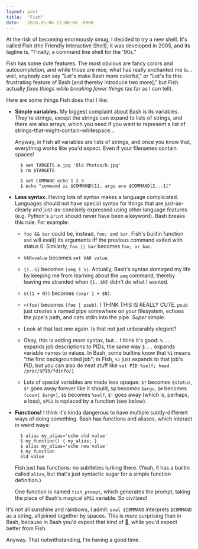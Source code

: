 ```yaml
---
layout: post
title:  "Fish"
date:   2016-05-06 12:00:00 -0800
---
```


At the risk of becoming enormously smug, I decided to try a new shell. It's called Fish (the Friendly Interactive Shell); it was developed in 2005, and its tagline is, "Finally, a command line shell for the '90s."

Fish has some cute features. The most obvious are fancy colors and autocompletion, and while those are nice, what has really enchanted me is... well, anybody can say "Let's make Bash more colorful," or "Let's fix this frustrating feature of Bash [and thereby introduce two more]," but Fish actually *fixes things while breaking fewer things* (as far as I can tell).

Here are some things Fish does that I like:

- **Simple variables.** My biggest complaint about Bash is its variables. They're strings, except the strings can expand to lists of strings, and there are also arrays, which you need if you want to represent a list of strings-that-might-contain-whitespace...

  Anyway, in Fish all variables are lists of strings, and once you know that, everything works like you'd expect. Even if your filenames contain spaces!

  ~~~~~~~~~~~~~~~~~~~~~~~~~~~~~~~~~~~~~~~~~~~~~~~~~~~~~~~~
    $ set TARGETS a.jpg 'Old Photos/b.jpg'
    $ rm $TARGETS

    $ set COMMAND echo 1 2 3
    $ echo "command is $COMMAND[1], args are $COMMAND[2..-1]"
  ~~~~~~~~~~~~~~~~~~~~~~~~~~~~~~~~~~~~~~~~~~~~~~~~~~~~~~~~

- **Less syntax.** Having lots of syntax makes a language complicated. Languages should not have special syntax for things that are just-as-clearly and just-as-concisely expressed using other language features (e.g. Python's `print` should never have been a keyword). Bash breaks this rule. For example:

  - `foo && bar` could be, instead, `foo; and bar`. Fish's builtin function `and` will eval() its arguments iff the previous command exited with status 0. Similarly, `foo || bar` becomes `foo; or bar`.

  - `VAR=value` becomes `set VAR value`.

  - `{1..5}` becomes `(seq 1 5)`. Actually, Bash's syntax *damaged* my life by keeping me from learning about the `seq` command, thereby leaving me stranded when `{1..$N}` didn't do what I wanted.

  - `$((1 + N))` becomes `(expr 1 + $N)`.

  - `<(foo)` becomes `(foo | psub)`. I THINK THIS IS REALLY CUTE. `psub` just creates a named pipe somewhere on your filesystem, echoes the pipe's path, and cats stdin into the pipe. *Super* simple.

  - Look at that last one again. Is that not just unbearably elegant?

  - Okay, this is adding *more* syntax, but... I think it's good: `%...` expands job descriptions to PIDs, the same way `$...` expands variable names to values. In Bash, some builtins know that `%1` means "the first backgrounded job"; in Fish, `%1` just expands to that job's PID; but you can also do neat stuff like `set PID %self; head /proc/$PID/fdinfo/1`

  - Lots of special variables are made less opaque: `$?` becomes `$status`, `$*` goes away forever like it should, `$@` becomes `$argv`, `$#` becomes `(count $argv)`, `$$` becomes `%self`, `$!` goes away (which is, perhaps, a loss), `$PS1` is replaced by a function (see below).

- **Functions!** I think it's kinda dangerous to have multiple subtly-different ways of doing something. Bash has functions and aliases, which interact in weird ways:

  ~~~~~~~~~~~~~~~~~~~~~~~~~~~~~~~~~
    $ alias my_alias='echo old value'
    $ my_function() { my_alias; }
    $ alias my_alias='echo new value'
    $ my_function
    old value
  ~~~~~~~~~~~~~~~~~~~~~~~~~~~~~~~~~

  Fish just has functions: no subtleties lurking there. (Yeah, it has a builtin called `alias`, but that's just syntactic sugar for a simple function definition.)

  One function is named `fish_prompt`, which generates the prompt, taking the place of Bash's magical `$PS1` variable. So civilized!

It's not all sunshine and rainbows, I admit: `eval $COMMAND` interprets `$COMMAND` as a string, all joined together by spaces. This is *more* surprising than in Bash, because in Bash you'd expect that kind of &#x1F4A9;, while you'd expect better from Fish.

Anyway. That notwithstanding, I'm having a good time.

